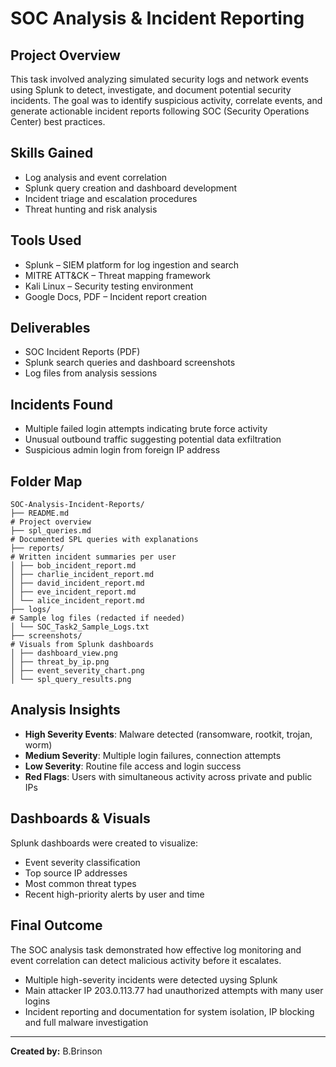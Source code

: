 # SOC Analysis & Incident Reporting

## Project Overview
This task involved analyzing simulated security logs and network events using Splunk to detect, investigate, and document potential security incidents. The goal was to identify suspicious activity, correlate events, and generate actionable incident reports following SOC (Security Operations Center) best practices.

## Skills Gained
- Log analysis and event correlation
- Splunk query creation and dashboard development
- Incident triage and escalation procedures
- Threat hunting and risk analysis

## Tools Used
- Splunk – SIEM platform for log ingestion and search
- MITRE ATT&CK – Threat mapping framework
- Kali Linux – Security testing environment
- Google Docs, PDF – Incident report creation

## Deliverables
- SOC Incident Reports (PDF)
- Splunk search queries and dashboard screenshots
- Log files from analysis sessions

## Incidents Found
- Multiple failed login attempts indicating brute force activity
- Unusual outbound traffic suggesting potential data exfiltration
- Suspicious admin login from foreign IP address

## Folder Map
```
SOC-Analysis-Incident-Reports/
├── README.md 
# Project overview
├── spl_queries.md 
# Documented SPL queries with explanations
├── reports/ 
# Written incident summaries per user
│ ├── bob_incident_report.md
│ ├── charlie_incident_report.md
│ ├── david_incident_report.md
│ ├── eve_incident_report.md
│ └── alice_incident_report.md
├── logs/ 
# Sample log files (redacted if needed)
│ └── SOC_Task2_Sample_Logs.txt
├── screenshots/ 
# Visuals from Splunk dashboards
│ ├── dashboard_view.png
│ ├── threat_by_ip.png
│ ├── event_severity_chart.png
│ └── spl_query_results.png
```
## Analysis Insights

- **High Severity Events**: Malware detected (ransomware, rootkit, trojan, worm)
- **Medium Severity**: Multiple login failures, connection attempts
- **Low Severity**: Routine file access and login success  
- **Red Flags**: Users with simultaneous activity across private and public IPs

## Dashboards & Visuals

Splunk dashboards were created to visualize:
- Event severity classification
- Top source IP addresses
- Most common threat types
- Recent high-priority alerts by user and time

## Final Outcome
The SOC analysis task demonstrated how effective log monitoring and event correlation can detect malicious activity before it escalates.

- Multiple high-severity incidents were detected uysing Splunk  
- Main attacker IP 203.0.113.77 had unauthorized attempts with many user logins
- Incident reporting and documentation for system isolation, IP blocking and full malware investigation

---

**Created by:** B.Brinson
